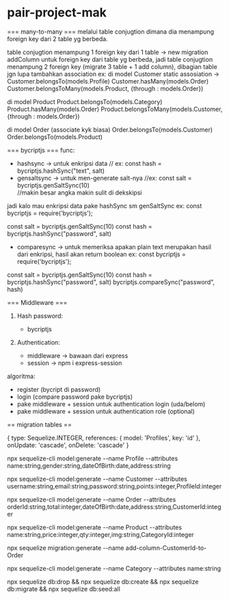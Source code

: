 # pair-project-mak

=== many-to-many ===
melalui table conjugtion dimana dia menampung foreign key dari 2 table yg berbeda.

table conjugtion menampung 1 foreign key dari 1 table -> new migration addColumn untuk foreign key dari table yg berbeda,
jadi table conjugtion menampung 2 foreign key   (migrate 3 table + 1 add column), 
dibagian table jgn lupa tambahkan association 
ex:
di model Customer static assosiation -> 
Customer.belongsTo(models.Profile)
Customer.hasMany(models.Order)
Customer.belongsToMany(models.Product, {through : models.Order})

di model Product
Product.belongsTo(models.Category)
Product.hasMany(models.Order)
Product.belongsToMany(models.Customer, {through : models.Order})

di model Order (associate kyk biasa)
Order.belongsTo(models.Customer)
Order.belongsTo(models.Product)

=== bycriptjs ===
func:
- hashsync -> untuk enkripsi data       // ex: const hash = bycriptjs.hashSync("text", salt)
- gensaltsync   -> untuk men-generate salt-nya  //ex: const salt = bycriptjs.genSaltSync(10)    
//makin besar angka makin sulit di dekskipsi

jadi kalo mau enkripsi data pake hashSync sm genSaltSync
ex:
const bycriptjs = require('bycriptjs');

const salt = bycriptjs.genSaltSync(10)
const hash = bycriptjs.hashSync("password", salt)

- comparesync   -> untuk memeriksa apakan plain text merupakan hasil dari enkripsi, hasil akan return boolean
ex:
const bycriptjs = require('bycriptjs');

const salt = bycriptjs.genSaltSync(10)
const hash = bycriptjs.hashSync("password", salt)
bycriptjs.compareSync("password", hash)


=== Middleware ===

1. Hash password:
    - bycriptjs

2. Authentication:
    - middleware -> bawaan dari express
    - session   -> npm i express-session

algoritma: 
- register (bycript di password)
- login (compare password pake bycriptjs)
- pake middleware + session untuk authentication login (uda/belom)
- pake middleware + session untuk authentication role (optional)


== migration tables ==

{
        type: Sequelize.INTEGER,
        references: {
          model: 'Profiles',
          key: 'id'
        },
        onUpdate: 'cascade',
        onDelete: 'cascade' 
      }
      
npx sequelize-cli model:generate --name Profile --attributes name:string,gender:string,dateOfBirth:date,address:string

npx sequelize-cli model:generate --name Customer --attributes username:string,email:string,password:string,points:integer,ProfileId:integer

npx sequelize-cli model:generate --name Order --attributes orderId:string,total:integer,dateOfBirth:date,address:string,CustomerId:integer

npx sequelize-cli model:generate --name Product --attributes name:string,price:integer,qty:integer,img:string,CategoryId:integer

npx sequelize migration:generate --name add-column-CustomerId-to-Order

npx sequelize-cli model:generate --name Category --attributes name:string

npx sequelize db:drop && npx sequelize db:create && npx sequelize db:migrate && npx sequelize db:seed:all